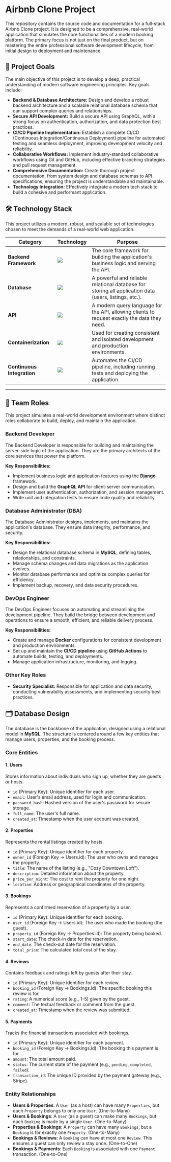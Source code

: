 # Airbnb Clone Project

This repository contains the source code and documentation for a full-stack Airbnb Clone project. It is designed to be a comprehensive, real-world application that simulates the core functionalities of a modern booking platform. The primary focus is not just on the final product, but on mastering the entire professional software development lifecycle, from initial design to deployment and maintenance.

## 🎯 Project Goals

The main objective of this project is to develop a deep, practical understanding of modern software engineering principles. Key goals include:

-   **Backend & Database Architecture:** Design and develop a robust backend architecture and a scalable relational database schema that can support complex queries and relationships.
-   **Secure API Development:** Build a secure API using GraphQL, with a strong focus on authentication, authorization, and data protection best practices.
-   **CI/CD Pipeline Implementation:** Establish a complete CI/CD (Continuous Integration/Continuous Deployment) pipeline for automated testing and seamless deployment, improving development velocity and reliability.
-   **Collaborative Workflows:** Implement industry-standard collaborative workflows using Git and GitHub, including effective branching strategies and pull request management.
-   **Comprehensive Documentation:** Create thorough project documentation, from system design and database schemas to API specifications, ensuring the project is understandable and maintainable.
-   **Technology Integration:** Effectively integrate a modern tech stack to build a cohesive and performant application.

## 🛠️ Technology Stack

This project utilizes a modern, robust, and scalable set of technologies chosen to meet the demands of a real-world web application.

| Category                  | Technology                                                                          | Purpose                                                                                             |
| ------------------------- | ----------------------------------------------------------------------------------- | --------------------------------------------------------------------------------------------------- |
| **Backend Framework**     | <img src="https://img.shields.io/badge/Django-092E20?style=for-the-badge&logo=django&logoColor=white">     | The core framework for building the application's business logic and serving the API.               |
| **Database**              | <img src="https://img.shields.io/badge/MySQL-4479A1?style=for-the-badge&logo=mysql&logoColor=white">         | A powerful and reliable relational database for storing all application data (users, listings, etc.). |
| **API**                   | <img src="https://img.shields.io/badge/GraphQL-E10098?style=for-the-badge&logo=graphql&logoColor=white">     | A modern query language for the API, allowing clients to request exactly the data they need.        |
| **Containerization**      | <img src="https://img.shields.io/badge/Docker-2496ED?style=for-the-badge&logo=docker&logoColor=white">       | Used for creating consistent and isolated development and production environments.                  |
| **Continuous Integration**| <img src="https://img.shields.io/badge/GitHub%20Actions-2088FF?style=for-the-badge&logo=github-actions&logoColor=white"> | Automates the CI/CD pipeline, including running tests and deploying the application.                |

---

## 👥 Team Roles

This project simulates a real-world development environment where distinct roles collaborate to build, deploy, and maintain the application.

### Backend Developer

The Backend Developer is responsible for building and maintaining the server-side logic of the application. They are the primary architects of the core services that power the platform.

**Key Responsibilities:**
*   Implement business logic and application features using the **Django** framework.
*   Design and build the **GraphQL API** for client-server communication.
*   Implement user authentication, authorization, and session management.
*   Write unit and integration tests to ensure code quality and reliability.

### Database Administrator (DBA)

The Database Administrator designs, implements, and maintains the application's database. They ensure data integrity, performance, and security.

**Key Responsibilities:**
*   Design the relational database schema in **MySQL**, defining tables, relationships, and constraints.
*   Manage schema changes and data migrations as the application evolves.
*   Monitor database performance and optimize complex queries for efficiency.
*   Implement backup, recovery, and data security procedures.

### DevOps Engineer

The DevOps Engineer focuses on automating and streamlining the development pipeline. They build the bridge between development and operations to ensure a smooth, efficient, and reliable delivery process.

**Key Responsibilities:**
*   Create and manage **Docker** configurations for consistent development and production environments.
*   Set up and maintain the **CI/CD pipeline** using **GitHub Actions** to automate builds, testing, and deployments.
*   Manage application infrastructure, monitoring, and logging.

### Other Key Roles

*   **Security Specialist:** Responsible for application and data security, conducting vulnerability assessments, and implementing security best practices.


## 🗂️ Database Design

The database is the backbone of the application, designed using a relational model in **MySQL**. The structure is centered around a few key entities that manage users, properties, and the booking process.

### Core Entities

#### 1. Users
Stores information about individuals who sign up, whether they are guests or hosts.

*   `id` (Primary Key): Unique identifier for each user.
*   `email`: User's email address, used for login and communication.
*   `password_hash`: Hashed version of the user's password for secure storage.
*   `full_name`: The user's full name.
*   `created_at`: Timestamp when the user account was created.

#### 2. Properties
Represents the rental listings created by hosts.

*   `id` (Primary Key): Unique identifier for each property.
*   `owner_id` (Foreign Key -> Users.id): The user who owns and manages the property.
*   `title`: The name of the listing (e.g., "Cozy Downtown Loft").
*   `description`: Detailed information about the property.
*   `price_per_night`: The cost to rent the property for one night.
*   `location`: Address or geographical coordinates of the property.

#### 3. Bookings
Represents a confirmed reservation of a property by a user.

*   `id` (Primary Key): Unique identifier for each booking.
*   `user_id` (Foreign Key -> Users.id): The user who made the booking (the guest).
*   `property_id` (Foreign Key -> Properties.id): The property being booked.
*   `start_date`: The check-in date for the reservation.
*   `end_date`: The check-out date for the reservation.
*   `total_price`: The calculated total cost of the stay.

#### 4. Reviews
Contains feedback and ratings left by guests after their stay.

*   `id` (Primary Key): Unique identifier for each review.
*   `booking_id` (Foreign Key -> Bookings.id): The specific booking this review is for.
*   `rating`: A numerical score (e.g., 1-5) given by the guest.
*   `comment`: The textual feedback or comment from the guest.
*   `created_at`: Timestamp when the review was submitted.

#### 5. Payments
Tracks the financial transactions associated with bookings.

*   `id` (Primary Key): Unique identifier for each payment.
*   `booking_id` (Foreign Key -> Bookings.id): The booking this payment is for.
*   `amount`: The total amount paid.
*   `status`: The current state of the payment (e.g., `pending`, `completed`, `failed`).
*   `transaction_id`: The unique ID provided by the payment gateway (e.g., Stripe).

### Entity Relationships

*   **Users & Properties**: A `User` (as a host) can have many `Properties`, but each `Property` belongs to only one `User`. (One-to-Many)
*   **Users & Bookings**: A `User` (as a guest) can make many `Bookings`, but each `Booking` is made by a single `User`. (One-to-Many)
*   **Properties & Bookings**: A `Property` can have many `Bookings`, but a `Booking` is for exactly one `Property`. (One-to-Many)
*   **Bookings & Reviews**: A `Booking` can have at most one `Review`. This ensures a guest can only review a stay once. (One-to-One)
*   **Bookings & Payments**: Each `Booking` is associated with one `Payment` transaction. (One-to-One)